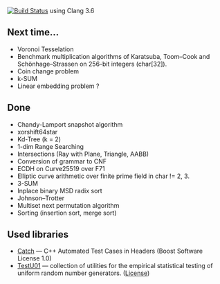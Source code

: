 [![Build Status](https://travis-ci.org/boxdot/algorithms.svg?branch=master)](https://travis-ci.org/boxdot/algorithms) using Clang 3.6

## Next time...

* Voronoi Tesselation
* Benchmark multiplication algorithms of Karatsuba, Toom–Cook and
  Schönhage–Strassen on 256-bit integers (char[32]).
* Coin change problem
* k-SUM
* Linear embedding problem ?

## Done

* Chandy-Lamport snapshot algorithm
* xorshift64star
* Kd-Tree (k = 2)
* 1-dim Range Searching
* Intersections (Ray with Plane, Triangle, AABB)
* Conversion of grammar to CNF
* ECDH on Curve25519 over F71
* Elliptic curve arithmetic over finite prime field in char != 2, 3.
* 3-SUM
* Inplace binary MSD radix sort
* Johnson–Trotter
* Multiset next permutation algorithm
* Sorting (insertion sort, merge sort)

## Used libraries

* [Catch](https://github.com/philsquared/Catch) — C++ Automated Test Cases in
  Headers (Boost Software License 1.0)
* [TestU01](https://www.iro.umontreal.ca/~simardr/testu01/tu01.html) —
  collection of utilities for the empirical statistical testing of uniform
  random number generators.
  ([License](http://www.iro.umontreal.ca/~simardr/testu01/copyright.html))

